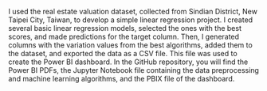 I used the real estate valuation dataset, collected from Sindian District, New Taipei City, Taiwan, to develop a simple linear regression project. I created several basic linear regression models, selected the ones with the best scores, and made predictions for the target column. Then, I generated columns with the variation values from the best algorithms, added them to the dataset, and exported the data as a CSV file. This file was used to create the Power BI dashboard. In the GitHub repository, you will find the Power BI PDFs, the Jupyter Notebook file containing the data preprocessing and machine learning algorithms, and the PBIX file of the dashboard.

